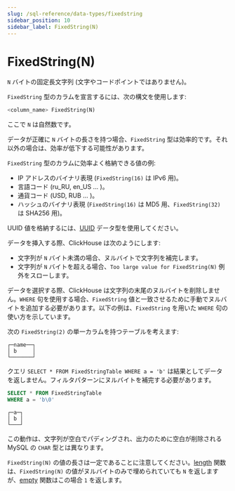 ```yaml
---
slug: /sql-reference/data-types/fixedstring
sidebar_position: 10
sidebar_label: FixedString(N)
---
```



# FixedString(N)

`N` バイトの固定長文字列 (文字やコードポイントではありません)。

`FixedString` 型のカラムを宣言するには、次の構文を使用します:

``` sql
<column_name> FixedString(N)
```

ここで `N` は自然数です。

データが正確に `N` バイトの長さを持つ場合、`FixedString` 型は効率的です。それ以外の場合は、効率が低下する可能性があります。

`FixedString` 型のカラムに効率よく格納できる値の例:

- IP アドレスのバイナリ表現 (`FixedString(16)` は IPv6 用)。
- 言語コード (ru_RU, en_US ... )。
- 通貨コード (USD, RUB ... )。
- ハッシュのバイナリ表現 (`FixedString(16)` は MD5 用、`FixedString(32)` は SHA256 用)。

UUID 値を格納するには、[UUID](../../sql-reference/data-types/uuid.md) データ型を使用してください。

データを挿入する際、ClickHouse は次のようにします:

- 文字列が `N` バイト未満の場合、ヌルバイトで文字列を補完します。
- 文字列が `N` バイトを超える場合、`Too large value for FixedString(N)` 例外をスローします。

データを選択する際、ClickHouse は文字列の末尾のヌルバイトを削除しません。`WHERE` 句を使用する場合、`FixedString` 値と一致させるために手動でヌルバイトを追加する必要があります。以下の例は、`FixedString` を用いた `WHERE` 句の使い方を示しています。

次の `FixedString(2)` の単一カラムを持つテーブルを考えます:

``` text
┌─name──┐
│ b     │
└───────┘
```

クエリ `SELECT * FROM FixedStringTable WHERE a = 'b'` は結果としてデータを返しません。フィルタパターンにヌルバイトを補完する必要があります。

``` sql
SELECT * FROM FixedStringTable
WHERE a = 'b\0'
```

``` text
┌─a─┐
│ b │
└───┘
```

この動作は、文字列が空白でパディングされ、出力のために空白が削除される MySQL の `CHAR` 型とは異なります。

`FixedString(N)` の値の長さは一定であることに注意してください。[length](../../sql-reference/functions/array-functions.md#array_functions-length) 関数は、`FixedString(N)` の値がヌルバイトのみで埋められていても `N` を返しますが、[empty](../../sql-reference/functions/string-functions.md#empty) 関数はこの場合 `1` を返します。
